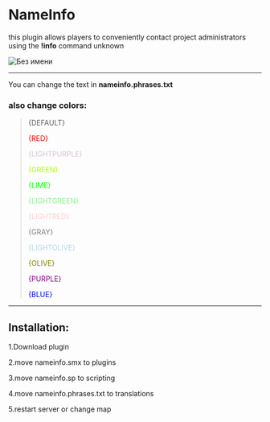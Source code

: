 # NameInfo
this plugin allows players to conveniently contact project administrators using the **!info** command unknown

![Без имени](https://user-images.githubusercontent.com/72163193/158906615-63deba42-012e-4e83-a1a7-f704d4999d51.png)
___
You can change the text in **nameinfo.phrases.txt**
### **also change colors:**


>{DEFAULT} 
>
>
><span style="color:red">{RED}</span>
>
>
><span style="color:#D8BFD8">{LIGHTPURPLE}</span>
>
>
><span style="color:#AAFF00">{GREEN}</span>
>
>
><span style="color:#00FF00">{LIME} </span>
>
>
><span style="color:#90ee90">{LIGHTGREEN}</span>
>
>
><span style="color:#ffcccb">{LIGHTRED}</span>
>
>
><span style="color:#808080">{GRAY}</span>
>
>
><span style="color:#ADD8E6">{LIGHTOLIVE}</span>
>
>
><span style="color:#808000">{OLIVE}</span> 
>
>
><span style="color:#800080">{PURPLE} </span>
>
>
><span style="color:#0000FF">{BLUE}</span> 
___
## Installation:
 1.Download plugin 


 2.move nameinfo.smx to plugins 


 3.move nameinfo.sp to scripting 


 4.move nameinfo.phrases.txt to translations 


 5.restart server or change map
